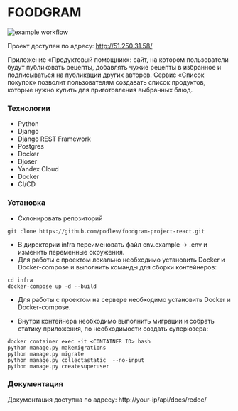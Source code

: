 # FOODGRAM

![example workflow](https://github.com/podlev/foodgram-project-react/actions/workflows/main.yml/badge.svg)

Проект доступен по адресу: http://51.250.31.58/

Приложение «Продуктовый помощник»: сайт, на котором пользователи будут публиковать рецепты, добавлять чужие рецепты в избранное и подписываться на публикации других авторов. Сервис «Список покупок» позволит пользователям создавать список продуктов, которые нужно купить для приготовления выбранных блюд.

### Технологии 
- Python
- Django
- Django REST Framework
- Postgres
- Docker
- Djoser
- Yandex Cloud
- Docker
- CI/CD

### Установка
- Склонировать репозиторий
```commandline
git clone https://github.com/podlev/foodgram-project-react.git
```
- В директории infra переименовать файл env.example -> .env и изменить переменные окружения. 
- Для работы с проектом локально необходимо установить Docker и Docker-compose и выполнить команды для сборки контейнеров:

```commandline
cd infra
docker-compose up -d --build
```
- Для работы с проектом на сервере необходимо установить Docker и Docker-compose. 
 
- Внутри контейнера необходимо выполнить миграции и собрать статику приложения, по необходимости создать суперюзера:
```commandline
docker container exec -it <CONTAINER ID> bash
python manage.py makemigrations
python manage.py migrate
python manage.py collectastatic  --no-input
python manage.py createsuperuser
```
### Документация
Документация доступна по адресу: http://your-ip/api/docs/redoc/